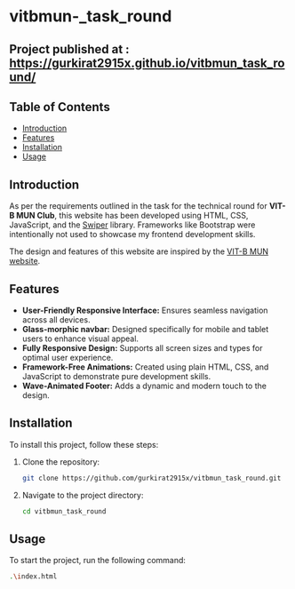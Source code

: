 # vitbmun-_task_round
## Project published at : https://gurkirat2915x.github.io/vitbmun_task_round/
## Table of Contents
- [Introduction](#introduction)
- [Features](#features)
- [Installation](#installation)
- [Usage](#usage)


## Introduction
As per the requirements outlined in the task for the technical round for **VIT-B MUN Club**, this website has been developed using HTML, CSS, JavaScript, and the [Swiper](https://swiperjs.com/) library. Frameworks like Bootstrap were intentionally not used to showcase my frontend development skills.

The design and features of this website are inspired by the [VIT-B MUN website](https://vitbmun.netlify.app/).

## Features
- **User-Friendly Responsive Interface:** Ensures seamless navigation across all devices.
- **Glass-morphic navbar:**  Designed specifically for mobile and tablet users to enhance visual appeal.
- **Fully Responsive Design:** Supports all screen sizes and types for optimal user experience.
- **Framework-Free Animations:** Created using plain HTML, CSS, and JavaScript to demonstrate pure development skills.
- **Wave-Animated Footer:** Adds a dynamic and modern touch to the design.
## Installation
To install this project, follow these steps:
1. Clone the repository:
    ```bash
    git clone https://github.com/gurkirat2915x/vitbmun_task_round.git
    ```
2. Navigate to the project directory:
    ```bash
    cd vitbmun_task_round
    ```


## Usage
To start the project, run the following command:
```bash
.\index.html
```

